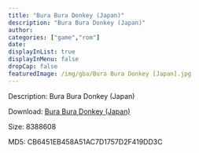 ```yaml
---
title: "Bura Bura Donkey (Japan)"
description: "Bura Bura Donkey (Japan)"
author: 
categories: ["game","rom"]
date: 
displayInList: true
displayInMenu: false
dropCap: false
featuredImage: /img/gba/Bura Bura Donkey [Japan].jpg
---
```


Description: Bura Bura Donkey (Japan)

Download: <a style="text-decoration:underline;" href="https://mega.nz/#!jOQGHYII!rq2z92ZN6YMkBhnfyNYWEk9WowBD4a8PkQKZzkbAJPU" target = "_blank" rel = "nofollow" > Bura Bura Donkey (Japan)</a>

Size: 8388608

MD5: CB6451EB458A51AC7D1757D2F419DD3C

